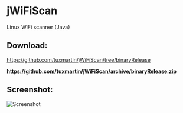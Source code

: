 jWiFiScan
=========

Linux WiFi scanner (Java)

Download:
-
https://github.com/tuxmartin/jWiFiScan/tree/binaryRelease

**https://github.com/tuxmartin/jWiFiScan/archive/binaryRelease.zip**

Screenshot:
-
![Screenshot](https://raw.github.com/tuxmartin/jWiFiScan/binaryRelease/jWiFiScan.png "Screenshot")

